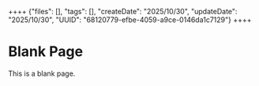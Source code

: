 ++++
{"files": [], "tags": [], "createDate": "2025/10/30", "updateDate": "2025/10/30", "UUID": "68120779-efbe-4059-a9ce-0146da1c7129"}
++++

# Blank Page
This is a blank page.
